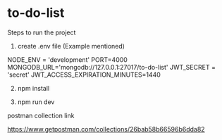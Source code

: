 # to-do-list

Steps to run the project

1. create .env file (Example mentioned)

NODE_ENV = 'development'
PORT=4000
MONGODB_URL='mongodb://127.0.0.1:27017/to-do-list'
JWT_SECRET = 'secret'
JWT_ACCESS_EXPIRATION_MINUTES=1440

2. npm install

3. npm run dev

postman collection link

https://www.getpostman.com/collections/26bab58b66596b6dda82